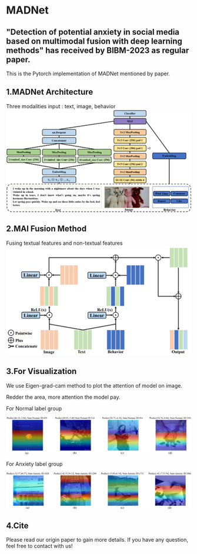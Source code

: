 # MADNet
## "Detection of potential anxiety in social media based on multimodal fusion with deep learning methods" has received by BIBM-2023 as regular paper.
This is the Pytorch implementation of MADNet mentioned by paper.

## 1.MADNet Architecture
Three modalities input : text, image, behavior
<img src='./fig/MADNet.png' style='zoon:60%;' />

## 2.MAI Fusion Method
Fusing textual features and non-textual features
<img src='./fig/MAI.png' style='zoon:60%;' />

## 3.For Visualization

We use Eigen-grad-cam method to plot the attention of model on image.

Redder the area, more attention the model pay.

For Normal label group

<img src='./fig/Normal.png' style='zoon:80%;' />

For Anxiety label group

<img src='./fig/Anxiety.png' style='zoon:80%;' />

## 4.Cite
Please read our origin paper to gain more details. If you have any question, feel free to contact with us!






